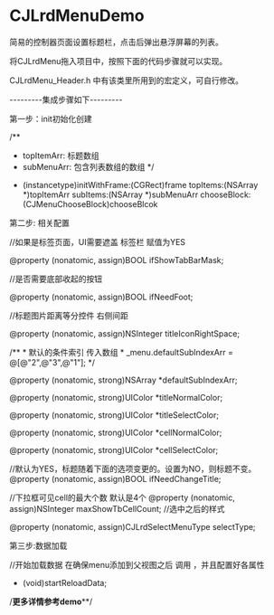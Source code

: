 # CJLrdMenuDemo

简易的控制器页面设置标题栏，点击后弹出悬浮屏幕的列表。

将CJLrdMenu拖入项目中，按照下面的代码步骤就可以实现。

CJLrdMenu_Header.h 中有该类里所用到的宏定义，可自行修改。

---------集成步骤如下---------

第一步：init初始化创建

  /**
   *  topItemArr: 标题数组
   *  subMenuArr: 包含列表数组的数组
   */
 
  - (instancetype)initWithFrame:(CGRect)frame
                       topItems:(NSArray *)topItemArr
                       subItems:(NSArray *)subMenuArr
                    chooseBlock:(CJMenuChooseBlock)chooseBlcok
                  
第二步: 相关配置

   //如果是标签页面，UI需要遮盖 标签栏 赋值为YES

   @property (nonatomic, assign)BOOL ifShowTabBarMask;

   //是否需要底部收起的按钮

   @property (nonatomic, assign)BOOL ifNeedFoot;

   //标题图片距离等分控件 右侧间距

   @property (nonatomic, assign)NSInteger titleIconRightSpace;

   /**
    * 默认的条件索引 传入数组 
    * _menu.defaultSubIndexArr = @[@"2",@"3",@"1"];
    */
	
   @property (nonatomic, strong)NSArray *defaultSubIndexArr;

   @property (nonatomic, strong)UIColor *titleNormalColor;

   @property (nonatomic, strong)UIColor *titleSelectColor;

   @property (nonatomic, strong)UIColor *cellNormalColor;

   @property (nonatomic, strong)UIColor *cellSelectColor;
   
   //默认为YES，标题随着下面的选项变更的。设置为NO，则标题不变。
   @property (nonatomic, assign)BOOL ifNeedChangeTitle;

  //下拉框可见cell的最大个数 默认是4个
   @property (nonatomic, assign)NSInteger maxShowTbCellCount;
   //选中之后的样式

   @property (nonatomic, assign)CJLrdSelectMenuType selectType;

第三步:数据加载

  //开始加载数据 在确保menu添加到父视图之后 调用 ，并且配置好各属性
  - (void)startReloadData;

/**********更多详情参考demo************/
